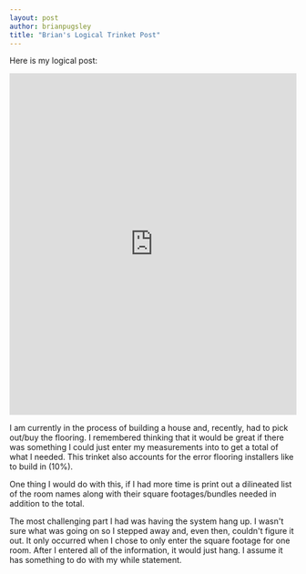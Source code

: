 ```yaml
---
layout: post
author: brianpugsley
title: "Brian's Logical Trinket Post"
---
```


Here is my logical post: 

<iframe src="https://trinket.io/embed/python/6a939de52f" width="100%" height="600" frameborder="0" marginwidth="0" marginheight="0" allowfullscreen></iframe>

I am currently in the process of building a house and, recently, had to pick out/buy the flooring. I remembered thinking that it would be great if there was something I could just enter my measurements into to get a total of what I needed. This trinket also accounts for the error flooring installers like to build in (10%).

One thing I would do with this, if I had more time is print out a dilineated list of the room names along with their square footages/bundles needed in addition to the total.

The most challenging part I had was having the system hang up. I wasn't sure what was going on so I stepped away and, even then, couldn't figure it out. It only occurred when I chose to only enter the square footage for one room. After I entered all of the information, it would just hang. I assume it has something to do with my while statement.
